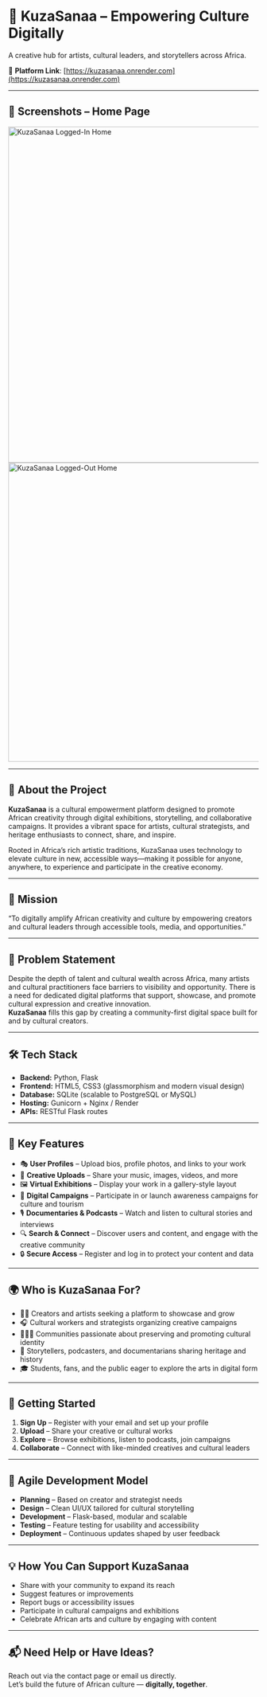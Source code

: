 # 🎨 KuzaSanaa – Empowering Culture Digitally  
A creative hub for artists, cultural leaders, and storytellers across Africa.

🔗 **Platform Link**: [https://kuzasanaa.onrender.com](https://kuzasanaa.onrender.com)

---

## 📸 Screenshots – Home Page

<img width="1362" height="675" alt="KuzaSanaa Logged-In Home" src="https://github.com/user-attachments/assets/99231aac-8d67-4f1b-a71e-86dedbc88f4b" />

<img width="1352" height="601" alt="KuzaSanaa Logged-Out Home" src="https://github.com/user-attachments/assets/b0fe630f-ed77-494c-9c9f-6f269038fbc7" />

---

## 📌 About the Project  
**KuzaSanaa** is a cultural empowerment platform designed to promote African creativity through digital exhibitions, storytelling, and collaborative campaigns. It provides a vibrant space for artists, cultural strategists, and heritage enthusiasts to connect, share, and inspire.

Rooted in Africa’s rich artistic traditions, KuzaSanaa uses technology to elevate culture in new, accessible ways—making it possible for anyone, anywhere, to experience and participate in the creative economy.

---

## 🎯 Mission  
“To digitally amplify African creativity and culture by empowering creators and cultural leaders through accessible tools, media, and opportunities.”

---

## 🚨 Problem Statement  
Despite the depth of talent and cultural wealth across Africa, many artists and cultural practitioners face barriers to visibility and opportunity. There is a need for dedicated digital platforms that support, showcase, and promote cultural expression and creative innovation.  
**KuzaSanaa** fills this gap by creating a community-first digital space built for and by cultural creators.

---

## 🛠️ Tech Stack  
- **Backend:** Python, Flask  
- **Frontend:** HTML5, CSS3 (glassmorphism and modern visual design)  
- **Database:** SQLite (scalable to PostgreSQL or MySQL)  
- **Hosting:** Gunicorn + Nginx / Render  
- **APIs:** RESTful Flask routes  

---

## 🔑 Key Features  
- 🎭 **User Profiles** – Upload bios, profile photos, and links to your work  
- 🎨 **Creative Uploads** – Share your music, images, videos, and more  
- 🖼️ **Virtual Exhibitions** – Display your work in a gallery-style layout  
- 📢 **Digital Campaigns** – Participate in or launch awareness campaigns for culture and tourism  
- 🎙️ **Documentaries & Podcasts** – Watch and listen to cultural stories and interviews  
- 🔍 **Search & Connect** – Discover users and content, and engage with the creative community  
- 🔒 **Secure Access** – Register and log in to protect your content and data  

---

## 🌍 Who is KuzaSanaa For?  
- 👩‍🎨 Creators and artists seeking a platform to showcase and grow  
- 🎧 Cultural workers and strategists organizing creative campaigns  
- 🧑‍🤝‍🧑 Communities passionate about preserving and promoting cultural identity  
- 🎥 Storytellers, podcasters, and documentarians sharing heritage and history  
- 🎓 Students, fans, and the public eager to explore the arts in digital form  

---

## 🚀 Getting Started

1. **Sign Up** – Register with your email and set up your profile  
2. **Upload** – Share your creative or cultural works  
3. **Explore** – Browse exhibitions, listen to podcasts, join campaigns  
4. **Collaborate** – Connect with like-minded creatives and cultural leaders  

---

## 🧪 Agile Development Model  
- **Planning** – Based on creator and strategist needs  
- **Design** – Clean UI/UX tailored for cultural storytelling  
- **Development** – Flask-based, modular and scalable  
- **Testing** – Feature testing for usability and accessibility  
- **Deployment** – Continuous updates shaped by user feedback  

---

## 💡 How You Can Support KuzaSanaa  
- Share with your community to expand its reach  
- Suggest features or improvements  
- Report bugs or accessibility issues  
- Participate in cultural campaigns and exhibitions  
- Celebrate African arts and culture by engaging with content  

---

## 📬 Need Help or Have Ideas?  
Reach out via the contact page or email us directly.  
Let’s build the future of African culture — **digitally, together**.

